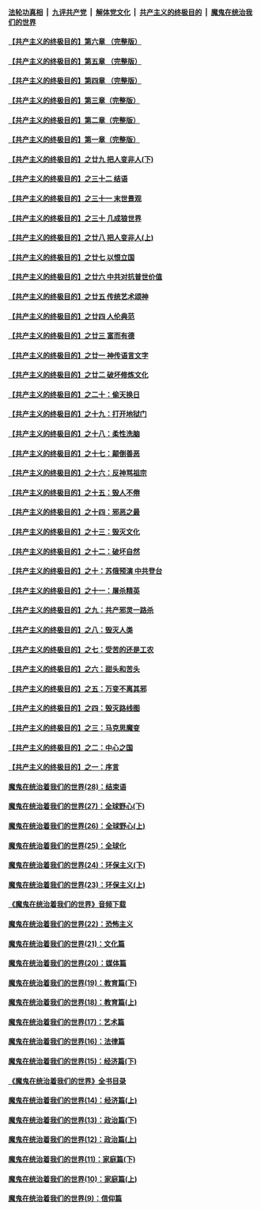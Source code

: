 ####  [法轮功真相](../../../../basic/blob/master/README.md?t=06050801) &nbsp;|&nbsp; [九评共产党](../../../../9ping.md/blob/master/README.md?t=06050801) &nbsp;|&nbsp; [解体党文化](../../../../jtdwh.md/blob/master/README.md?t=06050801)  &nbsp;|&nbsp; [共产主义的终极目的](../../../../gczydzjmd.md/blob/master/README.md?t=06050801) &nbsp;|&nbsp; [魔鬼在统治我们的世界](../../../../mgztzwmdsj.md/blob/master/README.md?t=06050801) 

#### [【共产主义的终极目的】第六章 （完整版）](../pages/nsc422/n11428913.md?t=06050801) 

#### [【共产主义的终极目的】第五章 （完整版）](../pages/nsc422/n11428912.md?t=06050801) 

#### [【共产主义的终极目的】第四章 （完整版）](../pages/nsc422/n11428907.md?t=06050801) 

#### [【共产主义的终极目的】第三章（完整版）](../pages/nsc422/n11428848.md?t=06050801) 

#### [【共产主义的终极目的】第二章（完整版）](../pages/nsc422/n11428831.md?t=06050801) 

#### [【共产主义的终极目的】第一章（完整版）](../pages/nsc422/n11417651.md?t=06050801) 

#### [【共产主义的终极目的】之廿九 把人变非人(下)](../pages/nsc422/n11344140.md?t=06050801) 

#### [【共产主义的终极目的】之三十二 结语](../pages/nsc422/n11360535.md?t=06050801) 

#### [【共产主义的终极目的】之三十一 末世景观](../pages/nsc422/n11351129.md?t=06050801) 

#### [【共产主义的终极目的】之三十 几成狼世界](../pages/nsc422/n11348280.md?t=06050801) 

#### [【共产主义的终极目的】之廿八 把人变非人(上)](../pages/nsc422/n11340492.md?t=06050801) 

#### [【共产主义的终极目的】之廿七 以恨立国](../pages/nsc422/n11336944.md?t=06050801) 

#### [【共产主义的终极目的】之廿六 中共对抗普世价值](../pages/nsc422/n11324785.md?t=06050801) 

#### [【共产主义的终极目的】之廿五 传统艺术颂神](../pages/nsc422/n11296396.md?t=06050801) 

#### [【共产主义的终极目的】之廿四 人伦典范](../pages/nsc422/n11296397.md?t=06050801) 

#### [【共产主义的终极目的】之廿三 富而有德](../pages/nsc422/n11283598.md?t=06050801) 

#### [【共产主义的终极目的】之廿一 神传语言文字](../pages/nsc422/n11263265.md?t=06050801) 

#### [【共产主义的终极目的】之廿二 破坏修炼文化](../pages/nsc422/n11245728.md?t=06050801) 

#### [【共产主义的终极目的】之二十：偷天换日](../pages/nsc422/n11238846.md?t=06050801) 

#### [【共产主义的终极目的】之十九：打开地狱门](../pages/nsc422/n11206376.md?t=06050801) 

#### [【共产主义的终极目的】之十八：柔性洗脑](../pages/nsc422/n11199994.md?t=06050801) 

#### [【共产主义的终极目的】之十七：颠倒善恶](../pages/nsc422/n11179782.md?t=06050801) 

#### [【共产主义的终极目的】之十六：反神骂祖宗](../pages/nsc422/n11166798.md?t=06050801) 

#### [【共产主义的终极目的】之十五：毁人不倦](../pages/nsc422/n11166792.md?t=06050801) 

#### [【共产主义的终极目的】之十四：邪恶之最](../pages/nsc422/n11150249.md?t=06050801) 

#### [【共产主义的终极目的】之十三：毁灭文化](../pages/nsc422/n11135227.md?t=06050801) 

#### [【共产主义的终极目的】之十二：破坏自然](../pages/nsc422/n11135214.md?t=06050801) 

#### [【共产主义的终极目的】之十：苏俄预演 中共登台](../pages/nsc422/n11118424.md?t=06050801) 

#### [【共产主义的终极目的】之十一：屠杀精英](../pages/nsc422/n11118442.md?t=06050801) 

#### [【共产主义的终极目的】之九：共产邪灵一路杀](../pages/nsc422/n11114139.md?t=06050801) 

#### [【共产主义的终极目的】之八：毁灭人类](../pages/nsc422/n11108503.md?t=06050801) 

#### [【共产主义的终极目的】之七：受苦的还是工农](../pages/nsc422/n11101809.md?t=06050801) 

#### [【共产主义的终极目的】之六：甜头和苦头](../pages/nsc422/n11096971.md?t=06050801) 

#### [【共产主义的终极目的】之五：万变不离其邪](../pages/nsc422/n11091285.md?t=06050801) 

#### [【共产主义的终极目的】之四：毁灭路线图](../pages/nsc422/n11086284.md?t=06050801) 

#### [【共产主义的终极目的】之三：马克思魔变](../pages/nsc422/n11061941.md?t=06050801) 

#### [【共产主义的终极目的】之二：中心之国](../pages/nsc422/n11047728.md?t=06050801) 

#### [【共产主义的终极目的】之一：序言](../pages/nsc422/n11086077.md?t=06050801) 

#### [魔鬼在统治着我们的世界(28)：结束语](../pages/nsc422/n10936246.md?t=06050801) 

#### [魔鬼在统治着我们的世界(27)：全球野心(下)](../pages/nsc422/n10928319.md?t=06050801) 

#### [魔鬼在统治着我们的世界(26)：全球野心(上)](../pages/nsc422/n10900318.md?t=06050801) 

#### [魔鬼在统治着我们的世界(25)：全球化](../pages/nsc422/n10788205.md?t=06050801) 

#### [魔鬼在统治着我们的世界(24)：环保主义(下)](../pages/nsc422/n10695307.md?t=06050801) 

#### [魔鬼在统治着我们的世界(23)：环保主义(上)](../pages/nsc422/n10688613.md?t=06050801) 

#### [《魔鬼在统治着我们的世界》音频下载](../pages/nsc422/n10635553.md?t=06050801) 

#### [魔鬼在统治着我们的世界(22)：恐怖主义](../pages/nsc422/n10614727.md?t=06050801) 

#### [魔鬼在统治着我们的世界(21)：文化篇](../pages/nsc422/n10597706.md?t=06050801) 

#### [魔鬼在统治着我们的世界(20)：媒体篇](../pages/nsc422/n10586579.md?t=06050801) 

#### [魔鬼在统治着我们的世界(19)：教育篇(下)](../pages/nsc422/n10564808.md?t=06050801) 

#### [魔鬼在统治着我们的世界(18)：教育篇(上)](../pages/nsc422/n10526970.md?t=06050801) 

#### [魔鬼在统治着我们的世界(17)：艺术篇](../pages/nsc422/n10499093.md?t=06050801) 

#### [魔鬼在统治着我们的世界(16)：法律篇](../pages/nsc422/n10485969.md?t=06050801) 

#### [魔鬼在统治着我们的世界(15)：经济篇(下)](../pages/nsc422/n10469975.md?t=06050801) 

#### [《魔鬼在统治着我们的世界》全书目录](../pages/nsc422/n10464261.md?t=06050801) 

#### [魔鬼在统治着我们的世界(14)：经济篇(上)](../pages/nsc422/n10457370.md?t=06050801) 

#### [魔鬼在统治着我们的世界(13)：政治篇(下)](../pages/nsc422/n10448270.md?t=06050801) 

#### [魔鬼在统治着我们的世界(12)：政治篇(上)](../pages/nsc422/n10444576.md?t=06050801) 

#### [魔鬼在统治着我们的世界(11)：家庭篇(下)](../pages/nsc422/n10440961.md?t=06050801) 

#### [魔鬼在统治着我们的世界(10)：家庭篇(上)](../pages/nsc422/n10435448.md?t=06050801) 

#### [魔鬼在统治着我们的世界(9)：信仰篇](../pages/nsc422/n10432159.md?t=06050801) 

